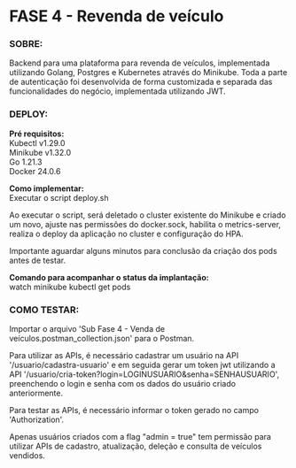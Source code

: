 # FASE 4 - Revenda de veículo

### SOBRE:

Backend para uma plataforma para revenda de veículos, implementada utilizando Golang, Postgres e Kubernetes através do Minikube. Toda a parte de autenticação foi desenvolvida de forma customizada e separada das funcionalidades do negócio, implementada utilizando JWT.

### DEPLOY:

**Pré requisitos:**\
Kubectl v1.29.0\
Minikube v1.32.0\
Go 1.21.3\
Docker 24.0.6

**Como implementar:**\
Executar o script deploy.sh

Ao executar o script, será deletado o cluster existente do Minikube e criado um novo, ajuste nas permissões do docker.sock, habilita o metrics-server, realiza o deploy da aplicação no cluster e configuração do HPA.

Importante aguardar alguns minutos para conclusão da criação dos pods antes de testar.

**Comando para acompanhar o status da implantação:**\
watch minikube kubectl get pods

### COMO TESTAR:

Importar o arquivo 'Sub Fase 4 - Venda de veículos.postman_collection.json' para o Postman.

Para utilizar as APIs, é necessário cadastrar um usuário na API '/usuario/cadastra-usuario' e em seguida gerar um token jwt utilizando a API '/usuario/cria-token?login=LOGINUSUARIO&senha=SENHAUSUARIO', preenchendo o login e senha com os dados do usuário criado anteriormente.

Para testar as APIs, é necessário informar o token gerado no campo 'Authorization'. 

Apenas usuários criados com a flag "admin = true" tem permissão para utilizar APIs de cadastro, atualização, deleção e consulta de veículos vendidos.
